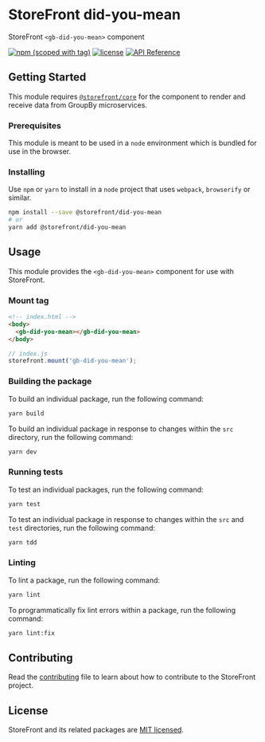 # StoreFront did-you-mean

StoreFront `<gb-did-you-mean>` component

[![npm (scoped with tag)](https://img.shields.io/npm/v/@storefront/did-you-mean.svg?style=flat-square)](https://www.npmjs.com/package/@storefront/did-you-mean)
[![license](https://img.shields.io/github/license/mashape/apistatus.svg?style=flat-square)](https://choosealicense.com/licenses/mit/)
[![API Reference](https://img.shields.io/badge/API_reference-latest-blue.svg?style=flat-square)](https://groupby.github.io/storefront/modules/_storefront_did_you_mean.html)

## Getting Started

This module requires [`@storefront/core`](https://www.npmjs.com/package/@storefront/core) for the component to render
and receive data from GroupBy microservices.

### Prerequisites

This module is meant to be used in a `node` environment which is bundled for use in the browser.

### Installing

Use `npm` or `yarn` to install in a `node` project that uses `webpack`, `browserify` or similar.

```sh
npm install --save @storefront/did-you-mean
# or
yarn add @storefront/did-you-mean
```

## Usage

This module provides the `<gb-did-you-mean>` component for use with StoreFront.

### Mount tag

```html
<!-- index.html -->
<body>
  <gb-did-you-mean></gb-did-you-mean>
</body>
```

```js
// index.js
storefront.mount('gb-did-you-mean');
```

### Building the package
To build an individual package, run the following command:
```sh
yarn build
```

To build an individual package in response to changes within the `src` directory, run the following command:
```sh
yarn dev
```

### Running tests
To test an individual packages, run the following command:
```sh
yarn test
```

To test an individual package in response to changes within the `src` and `test` directories, run the following command:
```sh
yarn tdd
```

### Linting
To lint a package, run the following command:
```sh
yarn lint
```

To programmatically fix lint errors within a package, run the following command:
```sh
yarn lint:fix
```

## Contributing
Read the [contributing](../../../CONTRIBUTING.md) file to learn about how to contribute to the StoreFront project.

## License
StoreFront and its related packages are [MIT licensed](../../../LICENSE).
